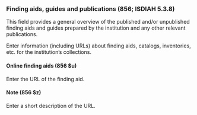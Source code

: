 ### Finding aids, guides and publications (856; ISDIAH 5.3.8)
This field provides a general overview of the published and/or unpublished finding aids and guides prepared by the
institution and any other relevant publications.

Enter information (including URLs) about finding aids, catalogs, inventories, etc. for the institution’s collections.

#### Online finding aids (856 $u)
Enter the URL of the finding aid.

#### Note (856 $z)
Enter a short description of the URL.
